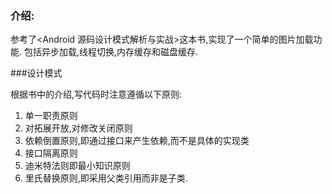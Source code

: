### 介绍:

参考了<Android 源码设计模式解析与实战>这本书,实现了一个简单的图片加载功能.
包括异步加载,线程切换,内存缓存和磁盘缓存.

###设计模式

根据书中的介绍,写代码时注意遵循以下原则:
1. 单一职责原则
2. 对拓展开放,对修改关闭原则
3. 依赖倒置原则,即通过接口来产生依赖,而不是具体的实现类
4. 接口隔离原则
5. 迪米特法则即最小知识原则
6. 里氏替换原则,即采用父类引用而非是子类.
